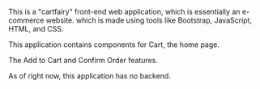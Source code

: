 This is a "cartfairy" front-end web application, which is essentially an e-commerce website. which is made using tools like Bootstrap, JavaScript, HTML, and CSS. 

This application contains components for Cart, the home page. 

The Add to Cart and Confirm Order features.

As of right now, this application has no backend. 


